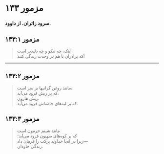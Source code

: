 # مزمور ۱۳۳

### سرود زائران. از داوود.

## مزمور ۱۳۳:۱

> اینک، چه نیکو و چه دلپذیر است  
> که برادران با هم در وحدت زندگی کنند!

---

## مزمور ۱۳۳:۲

> مانند روغن گرانبها بر سر است،  
> که بر ریش فرود می‌آید،  
> ریش هارون،  
> که بر لبه‌های جامه‌اش فرود می‌آید.

## مزمور ۱۳۳:۳

> مانند شبنم حرمون است  
> که بر کوه‌های صهیون فرود می‌آید؛  
> زیرا در آنجا خداوند برکت را فرمان داد—  
> زندگی جاودان.
